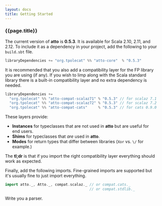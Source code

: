 ```yaml
---
layout: docs
title: Getting Started
---
```


### {{page.title}}

The current version of **atto** is **0.5.3**. It is available for Scala 2.10, 2.11, and 2.12. To include it as a dependency in your project, add the following to your `build.sbt` file.

```scala
libraryDependencies += "org.tpolecat" %% "atto-core"  % "0.5.3"
```

It is recommended that you also add a compatibility layer for the FP library you are using (if any). If you wish to limp along with the Scala standard library there is a built-in compatibility layer and no extra dependency is needed.

```scala
libraryDependencies +=
  "org.tpolecat" %% "atto-compat-scalaz71" % "0.5.3" // for scalaz 7.1
  "org.tpolecat" %% "atto-compat-scalaz72" % "0.5.3" // for scalaz 7.2
  "org.tpolecat" %% "atto-compat-cats"     % "0.5.3" // for cats 0.9.0
```

These layers provide:

- **Instances** for typeclasses that are not used in **atto** but are useful for end users.
- **Shims** for typeclasses that *are* used in **atto**.
- **Modes** for return types that differ between libraries (`Xor` vs. `\/` for example.)

The **tl;dr** is that if you import the right compatibility layer everything should work as expected.

Finally, add the following imports. Fine-grained imports are supported but it's usually fine to just import everything.

```scala
import atto._, Atto._, compat.scalaz._ // or compat.cats._
                                       // or compat.stdlib._
```

Write you a parser.
